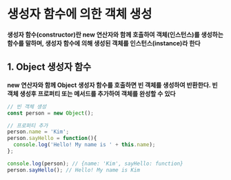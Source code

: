 # 생성자 함수에 의한 객체 생성
**생성자 함수(constructor)란 new 연산자와 함께 호출하여 객체(인스턴스)를 생성하는 함수를 말하며, 생성자 함수에 의해 생성된 객체를 인스턴스(instance)라 한다**

## 1. Object 생성자 함수
**new 연산자와 함께 Object 생성자 함수를 호출하면 빈 객체를 생성하여 반환한다. 빈 객체 생성후 프로퍼티 또는 메서드를 추가하여 객체를 완성할 수 있다**

```js
// 빈 객체 생성
const person = new Object();

// 프로퍼티 추가
person.name = 'Kim';
person.sayHello = function(){
  console.log('Hello! My name is ' + this.name); 
};

console.log(person); // {name: 'Kim', sayHello: function}
person.sayHello(); // Hello! My name is Kim
```